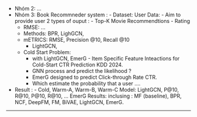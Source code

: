 - Nhóm 2: ... 
- Nhóm 3: Book Recommneder system : 
		- Dataset: User Data: 
		- Aim to provide user 2 types of ouput : 
			- Top-K Movie Recommendtions 
			- Rating 
	- RMSE: ...
	- Methods: BPR, LighGCN, 
	- mETRICS: RMSE, Precision @10, Recall @10 
		- LightGCN, 
	- Cold Start Problem: 
		- with LightGCN, EmerG - Item Specific Feature Inteactions for Cold-Start CTR Prediction KDD 2024. 
		- GNN process and predict the likelihood ? 
		- EmerG designed to predict Click-through Rate CTR. 
		- Which estimate the probability that a user .... 
- Result : 
				-  Cold, Warm-A, Warm-B, Warm-C 
Model: LightGCN,   P@10, R@10, P@10, R@10, ... 
	EmerG 
Results: inclusing : MF (baseline), BPR, NCF, DeepFM, FM, BiVAE, LightGCN, EmerG. 
---
